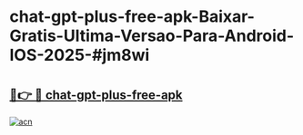 # chat-gpt-plus-free-apk-Baixar-Gratis-Ultima-Versao-Para-Android-IOS-2025-#jm8wi

# <h2><a href="https://ainizakaria.my?title=chat-gpt-plus-free-apk&ref=24M">🔗👉 🔴 chat-gpt-plus-free-apk</a></h2>

[![acn](https://github.com/user-attachments/assets/0f9c940e-d8b0-45ae-aac7-cd30a18b3e1c)](https://ainizakaria.my?title=chat-gpt-plus-free-apk&ref=24M)

